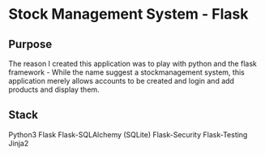 Stock Management System - Flask
=====================

Purpose
----------
The reason I created this application was to play with python and the flask framework - While the name suggest a stockmanagement system, this application merely allows accounts to be created and login and add products and display them.

Stack
----------
Python3
Flask
Flask-SQLAlchemy (SQLite)
Flask-Security
Flask-Testing
Jinja2
